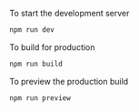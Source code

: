 To start the development server

```sh
npm run dev
```

To build for production

```sh
npm run build
```

To preview the production build
```sh
npm run preview
```
